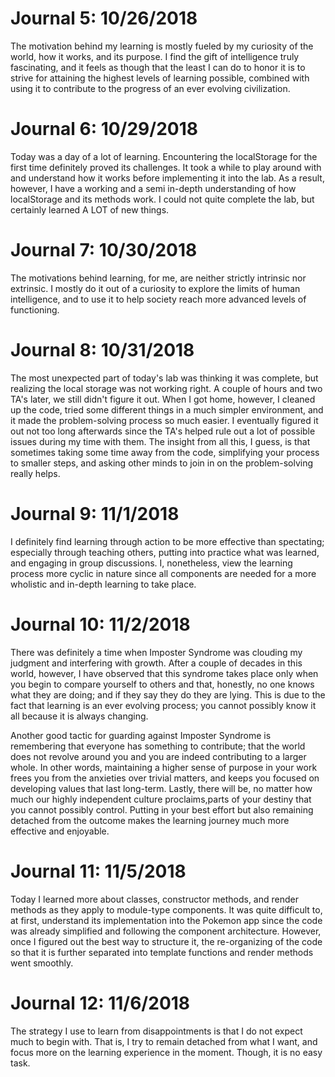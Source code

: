 # Journal 5: 10/26/2018

The motivation behind my learning is mostly fueled by my curiosity of the world, how it works, and its purpose. I find the gift of intelligence truly fascinating, and it feels as though that the least I can do to honor it is to strive for attaining the highest levels of learning possible, combined with using it to contribute to the progress of an ever evolving civilization.

# Journal 6: 10/29/2018

Today was a day of a lot of learning. Encountering the localStorage for the first time definitely proved its challenges. It took a while to play around with and understand how it works before implementing it into the lab. As a result, however, I have a working and a semi in-depth understanding of how localStorage and its methods work. I could not quite complete the lab, but certainly learned A LOT of new things.

# Journal 7: 10/30/2018

The motivations behind learning, for me, are neither strictly intrinsic nor extrinsic. I mostly do it out of a curiosity to explore the limits of human intelligence, and to use it to help society reach more advanced levels of functioning.

# Journal 8: 10/31/2018

The most unexpected part of today's lab was thinking it was complete, but realizing the local storage was not working right. A couple of hours and two TA's later, we still didn't figure it out. When I got home, however, I cleaned up the code, tried some different things in a much simpler environment, and it made the problem-solving process so much easier. I eventually figured it out not too long afterwards since the TA's helped rule out a lot of possible issues during my time with them. The insight from all this, I guess, is that sometimes taking some time away from the code, simplifying your process to smaller steps, and asking other minds to join in on the problem-solving really helps.

# Journal 9: 11/1/2018

I definitely find learning through action to be more effective than spectating; especially through teaching others, putting into practice what was learned, and engaging in group discussions. I, nonetheless, view the learning process more cyclic in nature since all components are needed for a more wholistic and in-depth learning to take place.

# Journal 10: 11/2/2018

There was definitely a time when Imposter Syndrome was clouding my judgment and interfering with growth. After a couple of decades in this world, however, I have observed that this syndrome takes place only when you begin to compare yourself to others and that, honestly, no one knows what they are doing; and if they say they do they are lying. This is due to the fact that learning is an ever evolving process; you cannot possibly know it all because it is always changing.

Another good tactic for guarding against Imposter Syndrome is remembering that everyone has something to contribute; that the world does not revolve around you and you are indeed contributing to a larger whole. In other words, maintaining a higher sense of purpose in your work frees you from the anxieties over trivial matters, and keeps you focused on developing values that last long-term. Lastly, there will be, no matter how much our highly independent culture proclaims,parts of your destiny that you cannot possibly control. Putting in your best effort but also remaining detached from the outcome makes the learning journey much more effective and enjoyable.

# Journal 11: 11/5/2018

Today I learned more about classes, constructor methods, and render methods as they apply to module-type components. It was quite difficult to, at first, understand its implementation into the Pokemon app since the code was already simplified and following the component architecture. However, once I figured out the best way to structure it, the re-organizing of the code so that it is further separated into template functions and render methods went smoothly.

# Journal 12: 11/6/2018

The strategy I use to learn from disappointments is that I do not expect much to begin with. That is, I try to remain detached from what I want, and focus more on the learning experience in the moment. Though, it is no easy task.